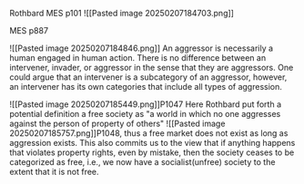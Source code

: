 Rothbard MES p101
![[Pasted image 20250207184703.png]]

MES p887

![[Pasted image 20250207184846.png]]
An aggressor is necessarily a human engaged in human action. There is no difference between an intervener, invader, or aggressor in the sense that they are aggressors. One could argue that an intervener is a subcategory of an aggressor, however, an intervener has its own categories that include all types of aggression.  


![[Pasted image 20250207185449.png]]P1047
Here Rothbard put forth a potential definition a free society as "a world in which no one aggresses against the person of property of others"
![[Pasted image 20250207185757.png]]P1048, thus a free market does not exist as long as aggression exists. This also commits us to the view that if anything happens that violates property rights, even by mistake, then the society ceases to be categorized as free, i.e., we now have a socialist(unfree) society to the extent that it is not free.